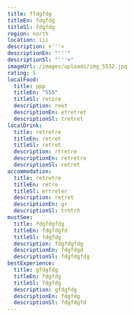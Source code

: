 ```yaml
---
title: ffdgfdg
titleEn: fdgfdg
titleSl: fdgfdg
region: north
location: iii
description: +'''+
descriptionEn: "'''"
descriptionSl: "'''+"
imageUrl: /images/uploads/img_5532.jpg
rating: 5
localFood:
  title: ppp
  titleEn: "555"
  titleSl: retzre
  description: reet
  descriptionEn: etretret
  descriptionSl: tretret
localDrink:
  title: retretre
  titleEn: retret
  titleSl: retret
  description: rtretre
  descriptionEn: retretre
  descriptionSl: retret
accommodation:
  title: retretre
  titleEn: retre
  titleSl: ertreter
  description: retret
  descriptionEn: gr
  descriptionSl: trhtrh
mustSee:
  title: fdgfdgfdg
  titleEn: fdgfdgfd
  titleSl: fdgfdg
  description: fdgfdgfdg
  descriptionEn: fdgfdgd
  descriptionSl: fdgfdgfdg
bestExperience:
  title: gfdgfdg
  titleEn: fdgfdg
  titleSl: fdgfdg
  description: gfdgfdg
  descriptionEn: fdgfdg
  descriptionSl: fdgfdgfd
---
```

